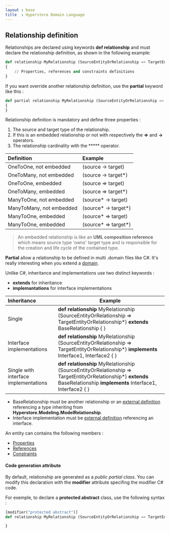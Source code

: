 ```yaml
---
layout : base
title  : Hyperstore Domain Language
---
```


## Relationship definition

Relationships are declared using keywords **def relationship** and must declare the relationship definition, as shown in the following example:

```python
def relationship MyRelationship (SourceEntityOrRelationship => TargetEntityOrRelationship*)
{
	// Properties, references and constraints definitions
}
```
If you want override another relationship definition, use the **partial** keyword like this :

```python
def partial relationship MyRelationship (SourceEntityOrRelationship => TargetEntityOrRelationship*)
{
}
```
Relationship definition is mandatory and define three properties :
1. The source and target type of the relationship.
2. If this is an embedded relationship or not with respectively the **=>** and **->** operators.
3. The relationship cardinality with the ***** operator.

| Definition | Example |
|:- |:- |
| OneToOne, not embedded | (source -> target)|
| OneToMany, not embedded | (source -> target*)|
| OneToOne, embedded | (source => target)|
| OneToMany, embedded | (source => target*)|
| ManyToOne, not embedded | (source* -> target)|
| ManyToMany, not embedded | (source* -> target*)|
| ManyToOne, embedded | (source* => target)|
| ManyToOne, embedded | (source* => target*)|

> An embedded relationship is like an **UML composition reference** which means source type 'owns' target type and is responsible for the creation and life cycle of the contained type.

**Partial** allow a relationship to be defined in multi .domain files like C#. It's really interesting when you extend a [domain](../Domain).

Unlike C#, inheritance and implementations use two distinct keywords :

* **extends** for inheritance
* **implemantations** for interface implementations

| Inheritance | Example |
|:-|-|
| Single| **def relationship** MyRelationship  (SourceEntityOrRelationship => TargetEntityOrRelationship*) **extends** BaseRelationship { } |
| Interface implementations | **def relationship** MyRelationship  (SourceEntityOrRelationship => TargetEntityOrRelationship*) **implements** Interface1, Interface2 { } |
| Single with interface implementations | **def relationship** MyRelationship   (SourceEntityOrRelationship => TargetEntityOrRelationship*) **extends** BaseRelationship **implements** Interface1, Interface2 { } |

- BaseRelationship must be another relationship or an [external definition](../Externals) referencing a type inheriting from **Hyperstore.Modeling.ModelRelationship**.
- Interface implementation must be [external definition](../Externals) referencing an interface.

An entity can contains the following members :

* [Properties](../Properties)
* [References](../References)
* [Constraints](../Constraints)


#### Code generation attribute
By default, relationship are generated as a *public partial class*. You can modify this declaration with the **modifier** attribute specifing the modifier C# code.

For exemple, to declare a **protected abstract** class, use the following syntax :

```python
[modifier("protected abstract")]
def relationship MyRelationship (SourceEntityOrRelationship => TargetEntityOrRelationship*) {

}
```

